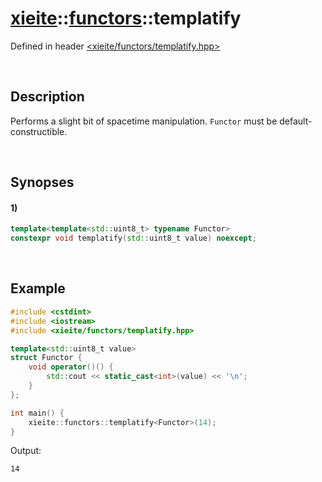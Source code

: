 # [xieite](../../xieite.md)\:\:[functors](../../functors.md)\:\:templatify
Defined in header [<xieite/functors/templatify.hpp>](../../../include/xieite/functors/templatify.hpp)

&nbsp;

## Description
Performs a slight bit of spacetime manipulation. `Functor` must be default-constructible.

&nbsp;

## Synopses
#### 1)
```cpp
template<template<std::uint8_t> typename Functor>
constexpr void templatify(std::uint8_t value) noexcept;
```

&nbsp;

## Example
```cpp
#include <cstdint>
#include <iostream>
#include <xieite/functors/templatify.hpp>

template<std::uint8_t value>
struct Functor {
    void operator()() {
        std::cout << static_cast<int>(value) << '\n';
    }
};

int main() {
    xieite::functors::templatify<Functor>(14);
}
```
Output:
```
14
```
